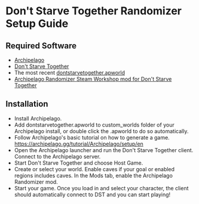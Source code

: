 # Don't Starve Together Randomizer Setup Guide

## Required Software

- [Archipelago](https://github.com/ArchipelagoMW/Archipelago/releases)
- [Don't Starve Together](https://store.steampowered.com/app/322330/Dont_Starve_Together/)
- The most recent [dontstarvetogether.apworld](https://github.com/DragonWolfLeo/Archipelago-DST/releases)
- [Archipelago Randomizer Steam Workshop mod for Don't Starve Together](https://steamcommunity.com/sharedfiles/filedetails/?id=3218471273)

## Installation
- Install Archipelago.
- Add dontstarvetogether.apworld to custom_worlds folder of your Archipelago install, or double click the .apworld to do so automatically.
- Follow Archipelago's basic tutorial on how to generate a game. https://archipelago.gg/tutorial/Archipelago/setup/en
- Open the Archipelago launcher and run the Don't Starve Together client. Connect to the Archipelago server.
- Start Don't Starve Together and choose Host Game.
- Create or select your world. Enable caves if your goal or enabled regions includes caves. In the Mods tab, enable the Archipelago Randomizer mod.
- Start your game. Once you load in and select your character, the client should automatically connect to DST and you can start playing!
